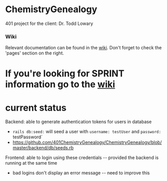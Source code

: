 # ChemistryGenealogy
401 project for the client: Dr. Todd Lowary

### Wiki 

Relevant documentation can be found in the [wiki](https://github.com/401ChemistryGenealogy/ChemistryGenealogy/wiki). Don't forget to check the 'pages' section on the right. 

# If you're looking for SPRINT information go to the [wiki](https://github.com/401ChemistryGenealogy/ChemistryGenealogy/wiki)


# current status

Backend: able to generate authentication tokens for users in database

* `rails db:seed:` will seed a user with `username: testUser` and `password: `testPassword`
* https://github.com/401ChemistryGenealogy/ChemistryGenealogy/blob/master/backend/db/seeds.rb

Frontend: able to login using these credentials -- provided the backend is running at the same time

* bad logins don't display an error message -- need to improve this
